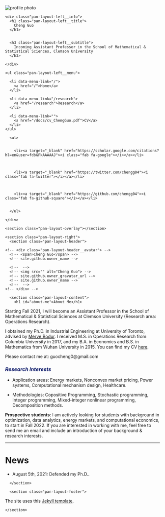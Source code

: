 
<!DOCTYPE html>
<html lang="en-US">
<head>
  <!-- Global site tag (gtag.js) - Google Analytics -->
  <script async src="https://www.googletagmanager.com/gtag/js?id=UA-143782507-1"></script>
  <script>
    window.dataLayer = window.dataLayer || [];
    function gtag(){dataLayer.push(arguments);}
    gtag('js', new Date());

    gtag('config', 'UA-143782507-1');
  </script>

  <meta charset='utf-8'>
  <meta http-equiv="X-UA-Compatible" content="IE=edge">
  <meta name="viewport" content="width=device-width, initial-scale=1, maximum-scale=1">

  <link href="https://fonts.googleapis.com/css?family=Roboto&display=swap" rel="stylesheet">
  <link rel="stylesheet" href="/assets/libs/fontawesome-5.9.0/css/all.min.css" media="screen" type="text/css">

  <link rel="stylesheet" href="/assets/css/style.css?v=fbb5d61df2d119c70e89994d938de5c1c5d02398" media="screen" type="text/css">
  <!-- <link rel="stylesheet" href="/assets/css/print.css" media="print" type="text/css"> -->

  <!--
    [if lt IE 9]>
    <script src="https://oss.maxcdn.com/html5shiv/3.7.3/html5shiv.min.js"></script>
    <![endif]
  -->

  <!-- Begin Jekyll SEO tag v2.7.1 -->
<title>About Me | Cheng Guo</title>
<meta name="generator" content="Jekyll v3.9.0" />
<meta property="og:title" content="About Me" />
<meta property="og:locale" content="en_US" />
<link rel="canonical" href="https://chengg04.github.io/" />
<meta property="og:url" content="https://chengg04.github.io/" />
<meta property="og:site_name" content="Cheng Guo" />
<meta name="twitter:card" content="summary" />
<meta property="twitter:title" content="About Me" />
<script type="application/ld+json">
{"headline":"About Me","url":"https://chengg04.github.io/","@type":"WebSite","name":"Cheng Guo","@context":"https://schema.org"}</script>
<!-- End Jekyll SEO tag -->


</head>

<body>
  <section class="pan-layout">
    <section class="pan-layout-left">
  <div class="pan-layout-left__top">
    <div class="pan-layout-left__avatar">
      <img src="images/profile_photo.png" alt="profile photo">
      <!-- style="width:100%;max-width:100%" -->
      <!-- 
      <img src="https://github.com/chengg04.png" alt="Cheng Guo">
       -->
    </div>

    <div class="pan-layout-left__info">
      <h1 class="pan-layout-left__title">
        Cheng Guo
      </h1>

      
      <h3 class="pan-layout-left__subtitle">
        Incoming Assistant Professor in the School of Mathematical & Statistical Sciences, Clemson University
      </h3>
      
    </div>
  </div>

  <div class="pan-layout-left__middle">
    
    <ul class="pan-layout-left__menu">
      
      <li data-menu-link="/">
        <a href="/">Home</a>
      </li>
      
      <li data-menu-link="/research">
        <a href="/research">Research</a>
      </li>
      
      <li data-menu-link="">
        <a href="/docs/cv_ChengGuo.pdf">CV</a>
      </li>
    </ul>
    
  </div>

  <div class="pan-layout-left__bottom">
    <div class="pan-layout-left__small">
      <span></span>
    </div>
    <div class="pan-layout-left__social">
      
      <ul>
        
        
        <li><a target="_blank" href="https://scholar.google.com/citations?hl=en&user=fdbGFkAAAAAJ"><i class="fab fa-google"></i></a></li>
        
        
        
        <li><a target="_blank" href="https://twitter.com/chengg04"><i class="fab fa-twitter"></i></a></li>
        
        
        
        <li><a target="_blank" href="https://github.com/chengg04"><i class="fab fa-github-square"></i></a></li>
        
        
      </ul>
      
    </div>
  </div>

  <div class="pan-layout-left__close">
    <i class="fa fa-fw fa-times"></i>
  </div>
</section>


    <section class="pan-layout-overlay"></section>

    <section class="pan-layout-right">
      <section class="pan-layout-header">
  <div class="pan-layout-header__menutoggle">
    <i class="fas fa-bars"></i>
  </div>

  <!-- <div class="pan-layout-header__content"> -->
    <!-- <div class="pan-layout-header__avatar"> -->
      <!-- <span>Cheng Guo</span> -->
      <!-- site.github.owner_name -->

      <!--  -->
      <!-- <img src="" alt="Cheng Guo"> -->
      <!-- site.github.owner_gravatar_url -->
      <!-- site.github.owner_name -->
      <!--  -->
    <!-- </div> -->
  <!-- </div> -->
</section>


      <section class="pan-layout-content">
        <h1 id="about-me">About Me</h1>

<p>Starting Fall 2021, I will become an Assistant Professor in the School of Mathematical &amp; Statistical Sciences at Clemson University (Research area: Operations Research).</p>

<!-- My research is in the intersection of optimization and economics, with a focus on nonconvex problems in energy markets and power systems. -->

<p>I obtained my Ph.D. in Industrial Engineering at University of Toronto, advised by <a href="https://sites.google.com/site/mervebodr/"><u>Merve Bodur</u></a>. I received M.S. in Operations Research from Columbia University in 2017, and my B.A. in Economics and B.S. in Mathematics from Wuhan University in 2015. You can find my CV <a href="/docs/cv_ChengGuo.pdf"><u>here</u></a>.</p>

<p>Please contact me at: guocheng0@gmail.com</p>

<!-- <img src ="/images/email_comic_bold.png" alt = "email image"/> -->

<h3 id="research-interests"><em style="color: rgb(17, 30, 108); opacity: 1.00;">Research Interests</em></h3>

<ul>
  <li>
    <p>Application areas: Energy markets, Nonconvex market pricing, Power systems, Computational mechanism design, Healthcare.</p>
  </li>
  <li>
    <p>Methodologies: Copositive Programming, Stochastic programming, Integer programming, Mixed-integer nonlinear programming, Decomposition methods.</p>
  </li>
</ul>

<p> </p>

<p><strong>Prospective students</strong>: I am actively looking for students with background in optimization, data analytics, energy markets, and computational economics, to start in Fall 2022. If you are interested in working with me, feel free to send me an email and include an introduction of your background &amp; research interests.</p>

<hr />

<h1 id="news">News</h1>

<ul>
  <li>August 5th, 2021: Defended my Ph.D..</li>
</ul>

<!-- * September 6th, 2021: Staying in New York City for a school year. Let me know if you are around!  -->

<!-- * I will give the talk "Copositive Duality For Discrete Markets And Games" at [<u>Discrete Optimization Talks (DOTs)</u>](https://talks.discreteopt.com/home#h.p8gcs6etflcy), 2:00 p.m. - 4:00 p.m. ET on December 4th, 2020. -->

<!-- * Nov/09/2020: I will be giving the talk "Copositive Programming For Discrete Markets And Games With A Novel Cutting Plane Algorithm" at [<u>2020 INFORMS, session number MC35, Virtual Room 35</u>](https://cattendee.abstractsonline.com/meeting/9022/presentation/6087). Welcome to my talk! -->

<!-- Aug/01/2019: We submitted our paper "Logic-based Benders Decomposition and Binary Decision Diagram Based Approaches for Stochastic Distributed Operating
Room Scheduling". -->
<p> 
 
 
 </p>

      </section>

      <section class="pan-layout-footer">
  <div class="pan-layout-footer-right">
    <div>The site uses this <a target="_blank" href="https://github.com/christianezeani/panthera-jekyll"><u>Jekyll template</u></a>.</div>
  </div>
</section>

    </section>
  </section>

  <script type="text/javascript" src="/assets/libs/jquery-3.4.1.min.js"></script>
  <script type="text/javascript" src="/assets/libs/jquery-migrate-3.0.1.min.js"></script>
  <script type="text/javascript" src="/assets/js/panthera-jekyll.js?v=fbb5d61df2d119c70e89994d938de5c1c5d02398"></script>

  
  <script>
    (function(i,s,o,g,r,a,m){i['GoogleAnalyticsObject']=r;i[r]=i[r]||function(){
      (i[r].q=i[r].q||[]).push(arguments)},i[r].l=1*new Date();a=s.createElement(o),
      m=s.getElementsByTagName(o)[0];a.async=1;a.src=g;m.parentNode.insertBefore(a,m)
    })(window,document,'script','//www.google-analytics.com/analytics.js','ga');
    ga('create', 'UA-143782507-1', 'auto');
    ga('send', 'pageview');
  </script>
  
</body>
</html>
